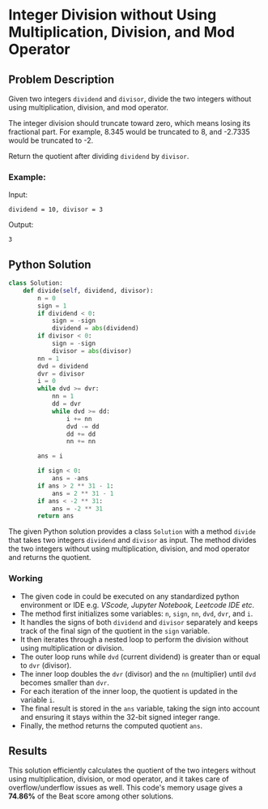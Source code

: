 # Integer Division without Using Multiplication, Division, and Mod Operator

## Problem Description

Given two integers `dividend` and `divisor`, divide the two integers without using multiplication, division, and mod operator.

The integer division should truncate toward zero, which means losing its fractional part. For example, 8.345 would be truncated to 8, and -2.7335 would be truncated to -2.

Return the quotient after dividing `dividend` by `divisor`.

### Example:

Input:
```
dividend = 10, divisor = 3
```

Output:
```
3
```

## Python Solution

```python
class Solution:
    def divide(self, dividend, divisor):
        n = 0
        sign = 1
        if dividend < 0:
            sign = -sign
            dividend = abs(dividend)
        if divisor < 0:
            sign = -sign
            divisor = abs(divisor)
        nn = 1
        dvd = dividend
        dvr = divisor
        i = 0
        while dvd >= dvr:
            nn = 1
            dd = dvr
            while dvd >= dd:
                i += nn
                dvd -= dd
                dd += dd
                nn += nn

        ans = i

        if sign < 0:
            ans = -ans
        if ans > 2 ** 31 - 1:
            ans = 2 ** 31 - 1
        if ans < -2 ** 31:
            ans = -2 ** 31
        return ans
```

The given Python solution provides a class `Solution` with a method `divide` that takes two integers `dividend` and `divisor` as input. The method divides the two integers without using multiplication, division, and mod operator and returns the quotient.

### Working
- The given code in could be executed on any standardized python environment or IDE e.g. *VScode, Jupyter Notebook, Leetcode IDE etc*.
- The method first initializes some variables: `n`, `sign`, `nn`, `dvd`, `dvr`, and `i`.
- It handles the signs of both `dividend` and `divisor` separately and keeps track of the final sign of the quotient in the `sign` variable.
- It then iterates through a nested loop to perform the division without using multiplication or division.
- The outer loop runs while `dvd` (current dividend) is greater than or equal to `dvr` (divisor).
- The inner loop doubles the `dvr` (divisor) and the `nn` (multiplier) until `dvd` becomes smaller than `dvr`.
- For each iteration of the inner loop, the quotient is updated in the variable `i`.
- The final result is stored in the `ans` variable, taking the sign into account and ensuring it stays within the 32-bit signed integer range.
- Finally, the method returns the computed quotient `ans`.

## Results
This solution efficiently calculates the quotient of the two integers without using multiplication, division, or mod operator, and it takes care of overflow/underflow issues as well. This code's memory usage gives a **74.86%** of the Beat score among other solutions.
